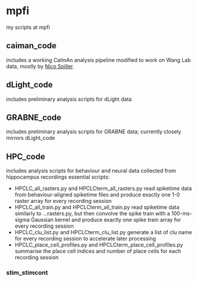 # mpfi
my scripts at mpfi

## caiman_code
includes a working CaImAn analysis pipeline modified to work on Wang Lab data, mostly by [Nico Spiller](https://github.com/nspiller).

## dLight_code
includes preliminary analysis scripts for dLight data

## GRABNE_code 
includes preliminary analysis scripts for GRABNE data; currently closely mirrors dLight_code 

## HPC_code
includes analysis scripts for behaviour and neural data collected from hippocampus recordings
essential scripts:
- HPCLC_all_rasters.py and HPCLCterm_all_rasters.py read spiketime data from behaviour-aligned spiketime files and produce exactly one 1-0 raster array for every recording session
- HPCLC_all_train.py and HPCLCterm_all_train.py read spiketime data similarly to ...rasters.py, but then convolve the spike train with a 100-ms-sigma Gaussian kernel and produce exactly one spike train array for every recording session
- HPCLC_clu_list.py and HPCLCterm_clu_list.py generate a list of clu name for every recording session to accelerate later processing
- HPCLC_place_cell_profiles.py and HPCLCterm_place_cell_profiles.py summarise the place cell indices and number of place cells for each recording session
### stim_stimcont
